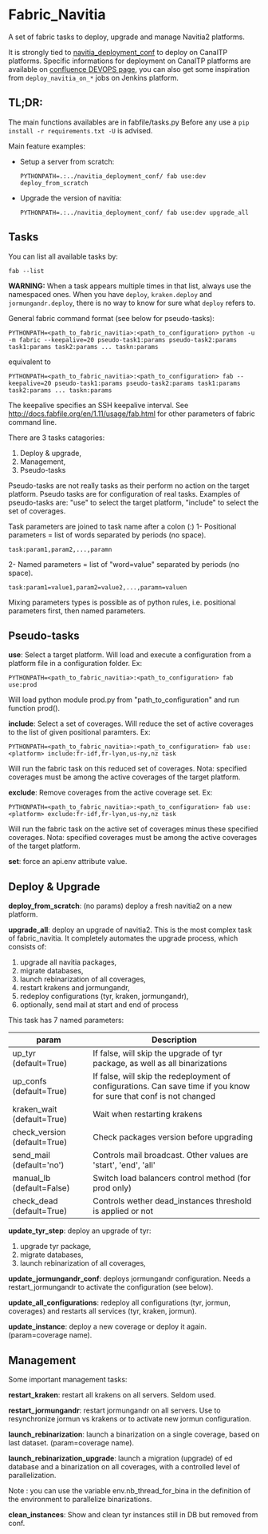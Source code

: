 Fabric_Navitia
==============
A set of fabric tasks to deploy, upgrade and manage Navitia2 platforms.

It is strongly tied to [navitia_deployment_conf](https://github.com/CanalTP/navitia_deployment_conf)
to deploy on CanalTP platforms.
Specific informations for deployment on CanalTP platforms are available on
[confluence DEVOPS page](http://confluence.canaltp.fr/pages/viewpage.action?spaceKey=DEVOPS&title=Navitia2),
you can also get some inspiration from `deploy_navitia_on_*` jobs on Jenkins platform.

TL;DR:
------
The main functions availables are in fabfile/tasks.py
Before any use a `pip install -r requirements.txt -U` is advised.

Main feature examples:

* Setup a server from scratch:

    ```PYTHONPATH=.:../navitia_deployment_conf/ fab use:dev deploy_from_scratch```

* Upgrade the version of navitia:

    ```PYTHONPATH=.:../navitia_deployment_conf/ fab use:dev upgrade_all```


Tasks
-----
You can list all available tasks by:

    fab --list

**WARNING:** When a task appears multiple times in that list, always use the namespaced ones.
When you have `deploy`, `kraken.deploy` and `jormungandr.deploy`,
there is no way to know for sure what `deploy` refers to.

General fabric command format (see below for pseudo-tasks):

    PYTHONPATH=<path_to_fabric_navitia>:<path_to_configuration> python -u -m fabric --keepalive=20 pseudo-task1:params pseudo-task2:params task1:params task2:params ... taskn:params

equivalent to

    PYTHONPATH=<path_to_fabric_navitia>:<path_to_configuration> fab --keepalive=20 pseudo-task1:params pseudo-task2:params task1:params task2:params ... taskn:params

The keepalive specifies an SSH keepalive interval.
See http://docs.fabfile.org/en/1.11/usage/fab.html for other parameters of fabric command line.

There are 3 tasks catagories:

 1. Deploy & upgrade,
 2. Management,
 3. Pseudo-tasks

Pseudo-tasks are not really tasks as their perform no action on the target platform.
Pseudo tasks are for configuration of real tasks.
Examples of pseudo-tasks are: "use" to select the target platform, "include" to select the set of coverages.

Task parameters are joined to task name after a colon (:)
1- Positional parameters = list of words separated by periods (no space).

    task:param1,param2,...,paramn

2- Named parameters = list of "word=value"  separated by periods (no space).

    task:param1=value1,param2=value2,...,paramn=valuen

Mixing parameters types is possible as of python rules, i.e. positional parameters first, then named parameters.

Pseudo-tasks
------------
**use**: Select a target platform.
Will load and execute a configuration from a platform file in a configuration folder. Ex:

    PYTHONPATH=<path_to_fabric_navitia>:<path_to_configuration> fab use:prod

Will load python module prod.py from "path_to_configuration" and run function prod().

**include**: Select a set of coverages.
Will reduce the set of active coverages to the list of given positional paramters. Ex:

    PYTHONPATH=<path_to_fabric_navitia>:<path_to_configuration> fab use:<platform> include:fr-idf,fr-lyon,us-ny,nz task

Will run the fabric task on this reduced set of coverages.
Nota: specified coverages must be among the active coverages of the target platform.

**exclude**: Remove coverages from the active coverage set. Ex:

    PYTHONPATH=<path_to_fabric_navitia>:<path_to_configuration> fab use:<platform> exclude:fr-idf,fr-lyon,us-ny,nz task

Will run the fabric task on the active set of coverages minus these specified coverages.
Nota: specified coverages must be among the active coverages of the target platform.

**set**: force an api.env attribute value.

Deploy & Upgrade
----------------

**deploy_from_scratch**: (no params) deploy a fresh navitia2 on a new platform.

**upgrade_all**: deploy an upgrade of navitia2.
This is the most complex task of fabric_navitia. It completely automates the upgrade process, which consists of:

 1. upgrade all navitia packages,
 2. migrate databases,
 3. launch rebinarization of all coverages,
 4. restart krakens and jormungandr,
 5. redeploy configurations (tyr, kraken, jormungandr),
 6. optionally, send mail at start and end of process

This task has 7 named parameters:

| param                        |  Description |
|------------------------------|--------------|
| up_tyr (default=True)        |  If false, will skip the upgrade of tyr package, as well as all binarizations |
| up_confs (default=True)      |  If false, will skip the redeployment of configurations. Can save time if you know for sure that conf is not changed |
| kraken_wait (default=True)   |  Wait when restarting krakens |
| check_version (default=True) |  Check packages version before upgrading |
| send_mail (default='no')     |  Controls mail broadcast. Other values are 'start', 'end', 'all'|
| manual_lb (default=False)    |  Switch load balancers control method (for prod only) |
| check_dead (default=True)    | Controls wether dead_instances threshold is applied or not |

**update_tyr_step**: deploy an upgrade of tyr:

 1. upgrade tyr package,
 2. migrate databases,
 3. launch rebinarization of all coverages,

**update_jormungandr_conf**: deploys jormungandr configuration. Needs a restart_jormungandr to activate the configuration (see below).

**update_all_configurations**: redeploy all configurations (tyr, jormun, coverages) and restarts all services (tyr, kraken, jormun).

**update_instance**:  deploy a new coverage or deploy it again. (param=coverage name).


Management
----------
Some important management tasks:

**restart_kraken**: restart all krakens on all servers. Seldom used.

**restart_jormungandr**: restart jormungandr on all servers. Use to resynchronize jormun vs krakens or to activate new jormun configuration.

**launch_rebinarization**: launch a binarization on a single coverage, based on last dataset. (param=coverage name).

**launch_rebinarization_upgrade**: launch a migration (upgrade) of ed database and a binarization on all coverages, with a controlled level of parallelization.

Note : you can use the variable env.nb_thread_for_bina in the definition of the environment to parallelize binarizations.

**clean_instances**: Show and clean tyr instances still in DB but removed from conf.
